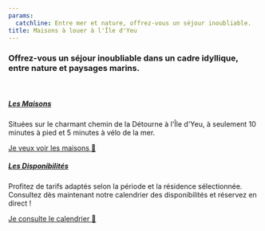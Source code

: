 ```yaml
---
params:
  catchline: Entre mer et nature, offrez-vous un séjour inoubliable.
title: Maisons à louer à l'Île d'Yeu
---
```


<h3 class="d-flex justify-content-center text-center"> Offrez-vous un séjour inoubliable dans un cadre idyllique, entre nature et paysages marins.<!--more--></h3>

<br>
<div class="row">
  <div class="col-sm-6" >
    <div class="card text-center no-border">
      <div class="card-body">
        <h5 class="card-title"><a href="/maisons">Les Maisons</a></h5>
        <p class="card-text">Situées sur le charmant chemin de la Détourne à l'Île d'Yeu, à seulement 10 minutes à pied et 5 minutes à vélo de la mer.</p>
        <a href="/maisons" class="btn ocean-blue">Je veux voir les maisons 👀</a>
      </div>
    </div>
  </div>
  <div class="col-sm-6">
    <div class="card text-center no-border">
      <div class="card-body">
        <h5 class="card-title"><a href="/maisons">Les Disponibilités</a></h5>
        <p class="card-text">Profitez de tarifs adaptés selon la période et la résidence sélectionnée. Consultez dès maintenant notre calendrier des disponibilités et réservez en direct !</p>
        <a href="/maisons" class="btn ocean-blue">Je consulte le calendrier 📅</a>
      </div>
    </div>
  </div>
</div>